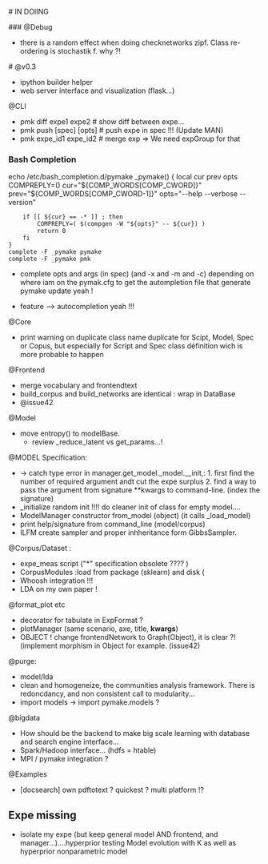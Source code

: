 # IN DOIING


### @Debug
* there is a random effect when doing checknetworks zipf. Class re-ordering is stochastik f. why ?!

# @v0.3
* ipython builder helper
* web server interface and visualization  (flask...)

@CLI
* pmk diff expe1 expe2 # show diff between expe...
* pmk push [spec] [opts] # push expe in spec !!! (Update MAN)
* pmk expe_id1 expe_id2 # merge exp => We need expGroup for that

### Bash Completion
echo /etc/bash_completion.d/pymake
    _pymake() 
    {
        local cur prev opts
        COMPREPLY=()
        cur="${COMP_WORDS[COMP_CWORD]}"
        prev="${COMP_WORDS[COMP_CWORD-1]}"
        opts="--help --verbose --version"

        if [[ ${cur} == -* ]] ; then
            COMPREPLY=( $(compgen -W "${opts}" -- ${cur}) )
            return 0
        fi
    }
    complete -F _pymake pymake
    complete -F _pymake pmk

* complete opts and args (in spec) (and -x and -m and -c) depending on where iam on the pymak.cfg to get the autompletion file that generate pymake update yeah !

* feature --> autocompletion yeah !!!

@Core
* print warning on duplicate class name duplicate for Scipt, Model, Spec or Copus, but especially for Script and Spec class définition wich is more probable to happen


@Frontend
* merge vocabulary and frontendtext
* build_corpus and build_networks are identical : wrap in DataBase
* @issue42

@Model
* move entropy() to modelBase. 
    * review _reduce_latent vs get_params...!

@MODEL Specification:
* -> catch type error in manager.get_model._model.__init,:
        1. first find the number of required argument andt cut the expe surplus
        2. find a way to pass the argument  from signature **kwargs to command-line. (index the signature)
*  \_initialize  random init !!!! do cleaner init of class for empty model....
* ModelManager constructor from_model (object) (it calls \_load_model)
* print help/signature from command_line (model/corpus)
* ILFM create sampler and proper inhheritance form GibbsSampler.

@Corpus/Dataset : 
* expe_meas script ("*" specification obsolete ???? )
* CorpusModules :load from package (sklearn) and disk (
* Whoosh integration !!!
* LDA on my own paper !


@format_plot etc
* decorator for tabulate in ExpFormat ?
* plotManager (same scenario, axe, title, **kwargs**)
* OBJECT ! change frontendNetwork to Graph(Object), it is clear ?! (implement morphism in Object for example. (issue42)

@purge: 
* model/lda
* clean and homogeneize, the communities analysis framework. There is redoncdancy, and non consistent call to modularity...
* import models -> import pymake.models ?


@bigdata 
* How should be the backend to make big scale learning with database and search engine interface...
* Spark/Hadoop interface... (hdfs = htable)
* MPI / pymake integration ?

@Examples
* [docsearch] own pdftotext ? quickest ? multi platform !?

## Expe missing
* isolate my expe (but keep general model AND frontend, and manager...)....hyperprior testing
Model evolution with K as well as hyperprior nonparametric model
